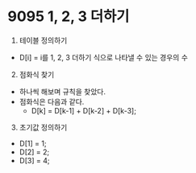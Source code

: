 # 9095 1, 2, 3 더하기

1. 테이블 정의하기
- D[i] = i를 1, 2, 3 더하기 식으로 나타낼 수 있는 경우의 수

2. 점화식 찾기
- 하나씩 해보며 규칙을 찾았다.
- 점화식은 다음과 같다.
    - D[k] = D[k-1] + D[k-2] + D[k-3];

3. 초기값 정의하기
- D[1] = 1;
- D[2] = 2;
- D[3] = 4;